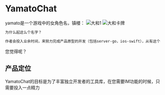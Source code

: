 
# YamatoChat

yamato是一个游戏中的女角色名，镇楼：
![大和1](https://github.com/xmcy0011/YamatoChat/blob/master/images/yamato-sence1.jpg)
![大和卡牌](https://github.com/xmcy0011/YamatoChat/blob/master/images/yamato-card.jpg)

``` html
为什么起这么个名字？    

作者会投入业余时间，来努力完成产品原型的开发（包括server-go，ios-swift），从有这个想法，就一直苦恼产品命名的事情，3个月过去后，为了能启动项目，就从作者曾经喜欢的事物中选一个好了，这样，这件事情就会变得有趣的多，不是吗？
```

您觉得呢？

## 产品定位
YamatoChat的目标是为了丰富独立开发者的工具库，在您需要IM功能的时候，只需要投入一点精力